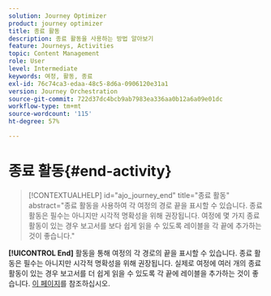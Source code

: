 ```yaml
---
solution: Journey Optimizer
product: journey optimizer
title: 종료 활동
description: 종료 활동을 사용하는 방법 알아보기
feature: Journeys, Activities
topic: Content Management
role: User
level: Intermediate
keywords: 여정, 활동, 종료
exl-id: 76c74ca3-edaa-48c5-8d6a-0906120e31a1
version: Journey Orchestration
source-git-commit: 722d37dc4bcb9ab7983ea336aa0b12a6a09e01dc
workflow-type: tm+mt
source-wordcount: '115'
ht-degree: 57%

---
```


# 종료 활동{#end-activity}

>[!CONTEXTUALHELP]
>id="ajo_journey_end"
>title="종료 활동"
>abstract="종료 활동을 사용하여 각 여정의 경로 끝을 표시할 수 있습니다. 종료 활동은 필수는 아니지만 시각적 명확성을 위해 권장됩니다. 여정에 몇 가지 종료 활동이 있는 경우 보고서를 보다 쉽게 읽을 수 있도록 레이블을 각 끝에 추가하는 것이 좋습니다."

**[!UICONTROL End]** 활동을 통해 여정의 각 경로의 끝을 표시할 수 있습니다. 종료 활동은 필수는 아니지만 시각적 명확성을 위해 권장됩니다. 실제로 여정에 여러 개의 종료 활동이 있는 경우 보고서를 더 쉽게 읽을 수 있도록 각 끝에 레이블을 추가하는 것이 좋습니다. [이 페이지](../reports/live-report.md)를 참조하십시오.

<!--
![](assets/journey54.png)
-->
